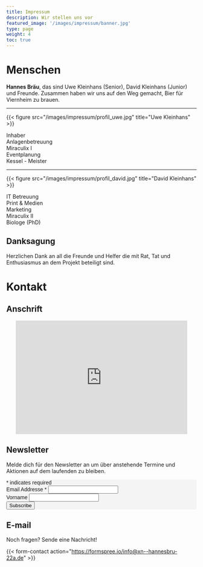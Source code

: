 ```yaml
---
title: Impressum
description: Wir stellen uns vor
featured_image: '/images/impressum/banner.jpg'
type: page
weight: 4
toc: true
---
```


# Menschen

**Hannes Bräu**, das sind Uwe Kleinhans (Senior), David Kleinhans (Junior) und Freunde. Zusammen haben wir uns auf den Weg gemacht, Bier für Viernheim zu brauen.

***
  
{{< figure src="/images/impressum/profil_uwe.jpg" title="Uwe Kleinhans" >}}

<p>
Inhaber<br>
Anlagenbetreuung<br>
Miraculix I<br>
Eventplanung<br>
Kessel - Meister<br>
</p>

***

{{< figure src="/images/impressum/profil_david.jpg" title="David Kleinhans" >}}

<p>
IT Betreuung<br>
Print & Medien<br>
Marketing<br>
Miraculix II<br>
Biologe (PhD)<br>
</p>

## Danksagung

Herzlichen Dank an all die Freunde und Helfer die mit Rat, Tat und Enthusiasmus an dem Projekt beteiligt sind.

# Kontakt

## Anschrift

<center>
<div class="mapouter">
<div class="gmap_canvas">
<iframe width=90% height=300 id="gmap_canvas"    src="https://maps.google.com/maps?q=einsteinstra%C3%9Fe%208%2C%20viernheim&t=&z=17&ie=UTF8&iwloc=&output=embed" frameborder="0" scrolling="no" marginheight="0" marginwidth="0">
</iframe>

</center>

## Newsletter

Melde dich für den Newsletter an um über anstehende Termine und Aktionen auf dem laufenden zu bleiben.

<!-- Begin Mailchimp Signup Form -->
<link href="//cdn-images.mailchimp.com/embedcode/classic-10_7.css" rel="stylesheet" type="text/css">
<style type="text/css">
	#mc_embed_signup{background:#f4f4f4; clear:left; font:14px Helvetica,Arial,sans-serif; }
	/* Add your own Mailchimp form style overrides in your site stylesheet or in this style block.
	   We recommend moving this block and the preceding CSS link to the HEAD of your HTML file. */
</style>
<div id="mc_embed_signup">
<form action="https://xn--hannesbru-22a.us3.list-manage.com/subscribe/post?u=1e9f653f83973aa96abadb5d9&amp;id=2d16a8b88c" method="post" id="mc-embedded-subscribe-form" name="mc-embedded-subscribe-form" class="validate" target="_blank" novalidate>
    <div id="mc_embed_signup_scroll">
	
<div class="indicates-required"><span class="asterisk">*</span> indicates required</div>
<div class="mc-field-group">
	<label for="mce-EMAIL">Email Addresse  <span class="asterisk">*</span>
</label>
	<input type="email" value="" name="EMAIL" class="required email" id="mce-EMAIL">
</div>
<div class="mc-field-group">
	<label for="mce-FNAME">Vorname </label>
	<input type="text" value="" name="FNAME" class="" id="mce-FNAME">
</div>
	<div id="mce-responses" class="clear">
		<div class="response" id="mce-error-response" style="display:none"></div>
		<div class="response" id="mce-success-response" style="display:none"></div>
	</div>    <!-- real people should not fill this in and expect good things - do not remove this or risk form bot signups-->
    <div style="position: absolute; left: -5000px;" aria-hidden="true"><input type="text" name="b_1e9f653f83973aa96abadb5d9_2d16a8b88c" tabindex="-1" value=""></div>
    <div class="clear"><input type="submit" value="Subscribe" name="subscribe" id="mc-embedded-subscribe" class="button"></div>
    </div>
</form>
</div>
<script type='text/javascript' src='//s3.amazonaws.com/downloads.mailchimp.com/js/mc-validate.js'></script><script type='text/javascript'>(function($) {window.fnames = new Array(); window.ftypes = new Array();fnames[0]='EMAIL';ftypes[0]='email';fnames[1]='FNAME';ftypes[1]='text';fnames[3]='ADDRESS';ftypes[3]='address';fnames[4]='PHONE';ftypes[4]='phone'; /*
 * Translated default messages for the $ validation plugin.
 * Locale: DE
 */
$.extend($.validator.messages, {
	required: "Dieses Feld ist ein Pflichtfeld.",
	maxlength: $.validator.format("Geben Sie bitte maximal {0} Zeichen ein."),
	minlength: $.validator.format("Geben Sie bitte mindestens {0} Zeichen ein."),
	rangelength: $.validator.format("Geben Sie bitte mindestens {0} und maximal {1} Zeichen ein."),
	email: "Geben Sie bitte eine gültige E-Mail Adresse ein.",
	url: "Geben Sie bitte eine gültige URL ein.",
	date: "Bitte geben Sie ein gültiges Datum ein.",
	number: "Geben Sie bitte eine Nummer ein.",
	digits: "Geben Sie bitte nur Ziffern ein.",
	equalTo: "Bitte denselben Wert wiederholen.",
	range: $.validator.format("Geben Sie bitten einen Wert zwischen {0} und {1}."),
	max: $.validator.format("Geben Sie bitte einen Wert kleiner oder gleich {0} ein."),
	min: $.validator.format("Geben Sie bitte einen Wert größer oder gleich {0} ein."),
	creditcard: "Geben Sie bitte ein gültige Kreditkarten-Nummer ein."
});}(jQuery));var $mcj = jQuery.noConflict(true);</script>
<!--End mc_embed_signup-->

## E-mail

Noch fragen? Sende eine Nachricht!

{{< form-contact action="https://formspree.io/info@xn--hannesbru-22a.de"  >}}